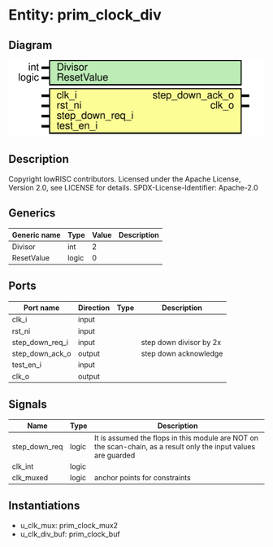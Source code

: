 # Entity: prim_clock_div
## Diagram
![Diagram](prim_clock_div.svg "Diagram")
## Description
Copyright lowRISC contributors.
 Licensed under the Apache License, Version 2.0, see LICENSE for details.
 SPDX-License-Identifier: Apache-2.0
 
## Generics
| Generic name | Type  | Value | Description |
| ------------ | ----- | ----- | ----------- |
| Divisor      | int   | 2     |             |
| ResetValue   | logic | 0     |             |
## Ports
| Port name       | Direction | Type | Description             |
| --------------- | --------- | ---- | ----------------------- |
| clk_i           | input     |      |                         |
| rst_ni          | input     |      |                         |
| step_down_req_i | input     |      | step down divisor by 2x |
| step_down_ack_o | output    |      | step down acknowledge   |
| test_en_i       | input     |      |                         |
| clk_o           | output    |      |                         |
## Signals
| Name          | Type  | Description                                                                                                      |
| ------------- | ----- | ---------------------------------------------------------------------------------------------------------------- |
| step_down_req | logic | It is assumed the flops in this module are NOT on the scan-chain, as a result only the input values are guarded  |
| clk_int       | logic |                                                                                                                  |
| clk_muxed     | logic | anchor points for constraints                                                                                    |
## Instantiations
- u_clk_mux: prim_clock_mux2
- u_clk_div_buf: prim_clock_buf
